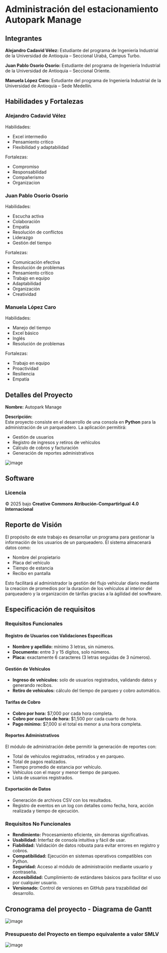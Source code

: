 # Administración del estacionamiento Autopark Manage

## Integrantes
**Alejandro Cadavid Vélez:** Estudiante del programa de Ingeniería Industrial de la Universidad de Antioquia – Seccional Urabá, Campus Turbo.

**Juan Pablo Osorio Osorio:** Estudiante del programa de Ingeniería Industrial de la Universidad de Antioquia – Seccional Oriente.

**Manuela López Caro:** Estudiante del programa de Ingeniería Industrial de la Universidad de Antioquia – Sede Medellín.

## Habilidades y Fortalezas
### **Alejandro Cadavid Vélez**  
Habilidades: 
- Excel intermedio  
- Pensamiento critico   
- Flexibilidad y adaptabilidad 

Fortalezas:  
- Compromiso
- Responsabilidad
- Compañerismo
- Organizacion

### **Juan Pablo Osorio Osorio**  
Habilidades:
- Escucha activa  
- Colaboración  
- Empatía  
- Resolución de conflictos  
- Liderazgo   
- Gestión del tiempo
  
Fortalezas:
- Comunicación efectiva
- Resolución de problemas
- Pensamiento crítico
- Trabajo en equipo
- Adaptabilidad
- Organización
- Creatividad  

### **Manuela López Caro**  
Habilidades:  
- Manejo del tiempo  
- Excel básico    
- Inglés
- Resolución de problemas

Fortalezas:  
- Trabajo en equipo
- Proactividad  
- Resiliencia    
- Empatía  

## Detalles del Proyecto  
**Nombre:** Autopark Manage  

**Descripción:**  
Este proyecto consiste en el desarrollo de una consola en **Python** para la administración de un parqueadero. La aplicación permitirá:  
- Gestión de usuarios  
- Registro de ingresos y retiros de vehículos  
- Cálculo de cobros y facturación  
- Generación de reportes administrativos  

![image](https://github.com/user-attachments/assets/079ed5cd-228e-49fe-95e0-d0fabad7cbdf)  

## Software  
### **Licencia**  
© 2025 bajo **Creative Commons Atribución-CompartirIgual 4.0 Internacional**  

## Reporte de Visión  
El propósito de este trabajo es desarrollar un programa para gestionar la información de los usuarios de un parqueadero. El sistema almacenará datos como:  
- Nombre del propietario  
- Placa del vehículo  
- Tiempo de estancia
- Recibo en pantalla 

Esto facilitará al administrador la gestión del flujo vehícular díario mediante la creacion de promedios por la duracion de los vehículos al interior del parqueadero y la organización de tárifas gracias a la ágilidad del sowftware.


## Especificación de requisitos

### Requisitos Funcionales

#### Registro de Usuarios con Validaciones Específicas
- **Nombre y apellido:** mínimo 3 letras, sin números.
- **Documento:** entre 3 y 15 dígitos, solo números.
- **Placa:** exactamente 6 caracteres (3 letras seguidas de 3 números).

#### Gestión de Vehículos
- **Ingreso de vehículos:** solo de usuarios registrados, validando datos y generando recibos.
- **Retiro de vehículos:** cálculo del tiempo de parqueo y cobro automático.

#### Tarifas de Cobro
- **Cobro por hora:** $7,000 por cada hora completa.
- **Cobro por cuartos de hora:** $1,500 por cada cuarto de hora.
- **Pago mínimo:** $7,000 si el total es menor a una hora completa.

#### Reportes Administrativos
El módulo de administración debe permitir la generación de reportes con:
- Total de vehículos registrados, retirados y en parqueo.
- Total de pagos realizados.
- Tiempo promedio de estancia por vehículo.
- Vehículos con el mayor y menor tiempo de parqueo.
- Lista de usuarios registrados.

#### Exportación de Datos
- Generación de archivos CSV con los resultados.
- Registro de eventos en un log con detalles como fecha, hora, acción realizada y tiempo de ejecución.

### Requisitos No Funcionales

- **Rendimiento:** Procesamiento eficiente, sin demoras significativas.
- **Usabilidad:** Interfaz de consola intuitiva y fácil de usar.
- **Fiabilidad:** Validación de datos robusta para evitar errores en registro y cobros.
- **Compatibilidad:** Ejecución en sistemas operativos compatibles con Python.
- **Seguridad:** Acceso al módulo de administración mediante usuario y contraseña.
- **Accesibilidad:** Cumplimiento de estándares básicos para facilitar el uso por cualquier usuario.
- **Versionado:** Control de versiones en GitHub para trazabilidad del desarrollo.

## Cronograma del proyecto - Diagrama de Gantt																										
![image](https://github.com/user-attachments/assets/7d4dbb0a-79ed-4496-bcad-1ce119dd96fd)

### Presupuesto del Proyecto en tiempo equivalente a valor SMLV

![image](https://github.com/user-attachments/assets/ca0b4ea0-e441-4cdb-a5db-71888b7bf7a7)


​

